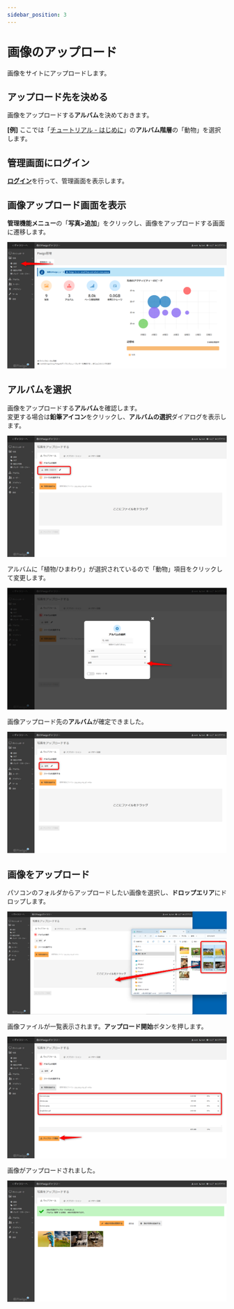 ```yaml
---
sidebar_position: 3
---
```


# 画像のアップロード

画像をサイトにアップロードします。

## アップロード先を決める

画像をアップロードする**アルバム**を決めておきます。

**[例]** ここでは「[チュートリアル - はじめに](http://localhost:3000/piwigo-doc/docs/intro)」の**アルバム階層**の「動物」を選択します。

## 管理画面にログイン

[**ログイン**](/docs/tutorial-basics/login-logout.md)を行って、管理画面を表示します。

## 画像アップロード画面を表示

**管理機能メニュー**の「**写真>追加**」をクリックし、画像をアップロードする画面に遷移します。

![画像アップロードの選択](/img/select_album0.png)

## アルバムを選択

画像をアップロードする**アルバム**を確認します。  
変更する場合は**鉛筆アイコン**をクリックし、**アルバムの選択**ダイアログを表示します。

![アップロード画面](/img/select_album1.png)

アルバムに「植物/ひまわり」が選択されているので「動物」項目をクリックして変更します。

![アルバム選択画面](/img/select_album2.png)

画像アップロード先の**アルバム**が確定できました。

![画像アップロードの選択](/img/select_album3.png)

## 画像をアップロード

パソコンのフォルダからアップロードしたい画像を選択し、**ドロップエリア**にドロップします。

![画像アップロード](/img/upload_image1.png)

画像ファイルが一覧表示されます。**アップロード開始**ボタンを押します。

![画像アップロードリスト](/img/upload_image2.png)

画像がアップロードされました。

![画像リスト](/img/upload_image3.png)